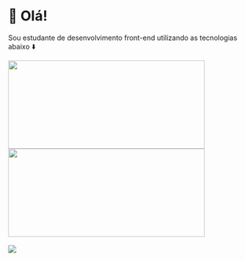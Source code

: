 <h1>👋  Olá!</h1>

Sou estudante de desenvolvimento front-end utilizando as tecnologias abaixo :arrow_down:


<!---
CarinaRoberta/CarinaRoberta is a ✨ special ✨ repository because its `README.md` (this file) appears on your GitHub profile.
You can click the Preview link to take a look at your changes.
--->
<div style="display: inline_block">
<img height="180em" width="400em" src="https://github-readme-stats.vercel.app/api?username=carinaroberta&show_icons=true&theme=tokyonight&include_all_commits=true&count_private=true"/>
<img height="180em" width="400em" src="https://github-readme-stats.vercel.app/api/top-langs/?username=carinaroberta&layout=compact&langs_count=16&theme=tokyonight"/>
</div>



<div><br>
  <a href="https://www.linkedin.com/in/carina-roberta/" target="_blank"><img src="https://img.shields.io/badge/LinkedIn-0077B5?style=for-the-badge&logo=linkedin&logoColor=white" target="_blank"></a>
  
  
  
</div>
